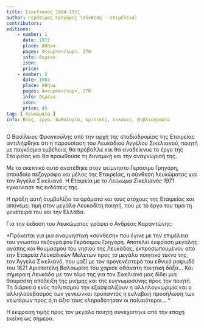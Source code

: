 ```yaml
---
title: Σικελιανός 1884-1951
author: Γεράσιμος Γρηγόρης (σύνθεση - επιμέλεια)
contributors: 
editions: 
    - number: 1
      date: 1971
      place: Αθήνα
      pages: 4<sup>ο</sup>, 270
      info: δεμένο
      isbn: 
      price: 
    - number: 2
      date: 1981
      place: Αθήνα
      pages: 4<sup>ο</sup>, 270
      info: δεμένο
      isbn: 
      price: 45
tag: [ Λευκώματα ]
info: Βίος, έργα. Ανθολογία, κριτικές, εικόνες, βιβλιογραφία
---
```


Ο Βασίλειος Φραγκούλης από την αρχή της σταδιοδρομίας της Εταιρείας αντιλήφθηκε ότι η παρουσίαση του Λευκάδιου Αγγέλου Σικελιανού, ποιητή με παγκόσμια εμβέλεια, θα πρόβαλλε και θα αναδείκνυε το έργο της Εταιρείας και θα προωθούσε τη δυναμική και την αναγνώρισή της.

Με το σκεπτικό αυτό ανατέθηκε στον αείμνηστο Γεράσιμο Γρηγόρη, σπουδαίο πεζογράφο και μέλος της Εταιρείας, η σύνθεση λευκώματος για τον Άγγελο Σικελιανό. Η Εταιρεία με το *Λεύκωμα Σικελιανός 1971* εγκαινίασε τις εκδόσεις της.

Η πράξη αυτή συμβολίζει τα οράματα και τους στόχους της Εταιρείας και απονέμει τιμή στον μεγάλο Λευκαδίτη ποιητή, που με το έργο του τιμά τη γενέτειρά του και την Ελλάδα.

Για την έκδοση του Λευκώματος γράφει ο Ανδρέας Καραντώνης:

*Πρόκειται για μια αναμνηστική «σύνθεση» που έγινε με την επιμέλεια του γνωστού πεζογράφου Γεράσιμου Γρηγόρη. Αποτελεί έκφραση μεγάλης αγάπης και θαυμασμού του νησιού της Λευκάδας, εκπροσωπουμένου από την Εταιρεία Λευκαδικών Μελετών προς το μεγάλο ποιητικό τέκνο της, τον Άγγελο Σικελιανό, που μαζί με τον προγενέστερό του εθνικό ραψωδό του 1821 Αριστοτέλη Βαλαωρίτη του χάρισε αθάνατη ποιητική δόξα... Και σήμερα η Λευκάδα με τον τόμο της για τον Σικελιανό μας δίδει μια θαυμαστή απόδειξη της μνήμης και της ευγνωμοσύνης προς τον ποιητή. Τη διάρκεια ενός πολιτισμού την εξασφαλίζουν η αλληλογνωριμία και ο αλληλοσεβασμός των γενεώνκαι προπαντός η ευλαβική προσήλωση των νεωτέρων προς ό,τι άξιο τους κληροδότησαν οι παλαιότεροι... *

Η έκφραση τιμής προς τον μεγάλο ποιητή συνεχίστηκε από την εποχή εκείνη ως σήμερα.